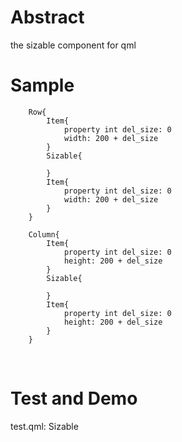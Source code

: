 # Abstract
the sizable component for qml  

# Sample
```
    Row{
        Item{
            property int del_size: 0
            width: 200 + del_size
        }
        Sizable{

        }
        Item{
            property int del_size: 0
            width: 200 + del_size
        }
    }

    Column{
        Item{
            property int del_size: 0
            height: 200 + del_size
        }
        Sizable{

        }
        Item{
            property int del_size: 0
            height: 200 + del_size
        }
    }
```  
</br>

# Test and Demo
test.qml: Sizable  
</br>